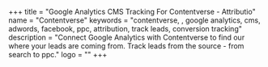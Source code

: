 +++
title = "Google Analytics CMS Tracking For Contentverse - Attributio"
name = "Contentverse"
keywords = "contentverse, , google analytics, cms, adwords, facebook, ppc, attribution, track leads, conversion tracking"
description = "Connect Google Analytics with Contentverse to find our where your leads are coming from. Track leads from the source - from search to ppc."
logo = ""
+++
